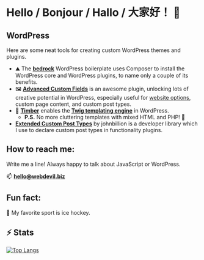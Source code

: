 # Hello / Bonjour / Hallo / 大家好！ 👋

## WordPress

Here are some neat tools for creating custom WordPress themes and plugins.

- ⛰️ The **[bedrock](https://roots.io/bedrock)** WordPress boilerplate uses Composer to install the WordPress core and WordPress plugins, to name only a couple of its benefits.
- 🖼️ **[Advanced Custom Fields](https://www.advancedcustomfields.com)** is an awesome plugin, unlocking lots of creative potential in WordPress, especially useful for [website options](https://www.advancedcustomfields.com/resources/options-page/), custom page content, and custom post types.
- 📐 **[Timber](https://www.upstatement.com/timber)** enables the **[Twig templating engine](https://twig.symfony.com/)** in WordPress.
  - **P.S.** No more cluttering templates with mixed HTML and PHP! 🤢
- **[Extended Custom Post Types](https://github.com/johnbillion/extended-cpts)** by johnbillion is a developer library which I use to declare custom post types in functionality plugins.

## How to reach me:

Write me a line! Always happy to talk about JavaScript or WordPress.

📫  **hello@webdevil.biz**

## Fun fact:

🏒 My favorite sport is ice hockey.

## ⚡ Stats

[![Top Langs](https://github-readme-stats.vercel.app/api/top-langs/?username=hdevilbiss&count_private=true)](https://github.com/anuraghazra/github-readme-stats)
